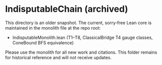 # IndisputableChain (archived)

This directory is an older snapshot. The current, sorry‑free Lean core is maintained in the monolith file at the repo root:

- IndisputableMonolith.lean (T1–T8, ClassicalBridge T4 gauge classes, ConeBound BFS equivalence)

Please use the monolith for all new work and citations. This folder remains for historical reference and will not receive updates.
